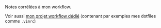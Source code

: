 Notes corrélées à mon workflow.

Voir aussi [mon projet workflow dédié](https://github.com/phidra/workflow) (contenant par exemples mes dotfiles comme `.vimrc`)
